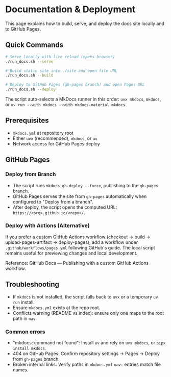 # Documentation & Deployment

This page explains how to build, serve, and deploy the docs site locally and to GitHub Pages.

## Quick Commands

```bash
# Serve locally with live reload (opens browser)
./run_docs.sh --serve

# Build static site into ./site and open file URL
./run_docs.sh --build

# Deploy to GitHub Pages (gh-pages branch) and open Pages URL
./run_docs.sh --deploy
```

The script auto-selects a MkDocs runner in this order: `uvx mkdocs`, `mkdocs`, or `uv run --with mkdocs --with mkdocs-material mkdocs`.

## Prerequisites

- `mkdocs.yml` at repository root
- Either `uvx` (recommended), `mkdocs`, or `uv`
- Network access for GitHub Pages deploy

## GitHub Pages

### Deploy from Branch
- The script runs `mkdocs gh-deploy --force`, publishing to the `gh-pages` branch.
- GitHub Pages serves the site from `gh-pages` automatically when configured to "Deploy from a branch".
- After deploy, the script opens the computed URL: `https://<org>.github.io/<repo>/`.

### Deploy with Actions (Alternative)
If you prefer a custom GitHub Actions workflow (checkout → build → upload-pages-artifact → deploy-pages), add a workflow under `.github/workflows/pages.yml` following GitHub's guide. The local script remains useful for previewing changes and local development.

Reference: GitHub Docs — Publishing with a custom GitHub Actions workflow.

## Troubleshooting

- If `mkdocs` is not installed, the script falls back to `uvx` or a temporary `uv run` install.
- Ensure `mkdocs.yml` exists at the repo root.
- Conflicts warning (README vs index): ensure only one maps to the root path in `nav`.

### Common errors

- "mkdocs: command not found": Install `uv` and rely on `uvx mkdocs`, or `pipx install mkdocs`.
- 404 on GitHub Pages: Confirm repository settings → Pages → Deploy from `gh-pages` branch.
- Broken internal links: Verify paths in `mkdocs.yml` `nav:` entries match file names.



